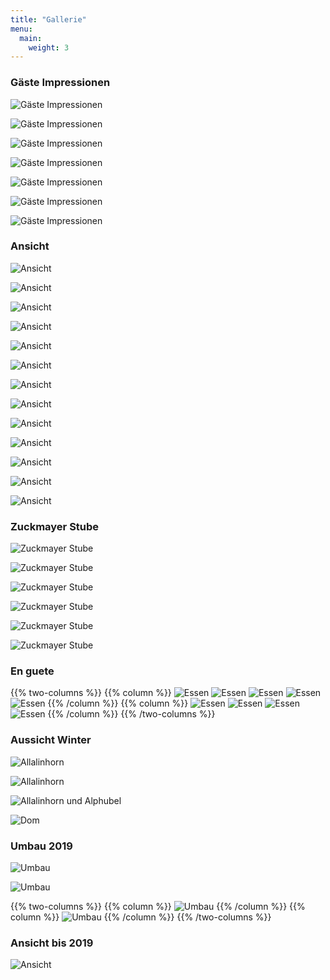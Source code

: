 ```yaml
---
title: "Gallerie"
menu:
  main:
    weight: 3
---
```

### Gäste Impressionen
![Gäste Impressionen](../images/Alpenblick_Gaeste_2020_01.jpg "Gäste Impressionen")

![Gäste Impressionen](../images/Alpenblick_Gaeste_2020_02.jpg "Gäste Impressionen")

![Gäste Impressionen](../images/Alpenblick_Gaeste_2020_03.jpg "Gäste Impressionen")

![Gäste Impressionen](../images/Alpenblick_Gaeste_2020_04.jpg "Gäste Impressionen")

![Gäste Impressionen](../images/Alpenblick_Gaeste_2020_05.jpg "Gäste Impressionen")

![Gäste Impressionen](../images/Alpenblick_Gaeste_2020_06.jpg "Gäste Impressionen")

![Gäste Impressionen](../images/Alpenblick_Gaeste_2020_07.jpg "Gäste Impressionen")

### Ansicht
![Ansicht](../images/Alpenblick_Ansicht_16.jpg "Ansicht")

![Ansicht](../images/Alpenblick_Ansicht_17.jpg "Ansicht")

![Ansicht](../images/Alpenblick_Ansicht_14.jpg "Ansicht")

![Ansicht](../images/Alpenblick_Ansicht_10.jpg "Ansicht")

![Ansicht](../images/Alpenblick_Ansicht_09.jpg "Ansicht")

![Ansicht](../images/Alpenblick_Ansicht_11.jpg "Ansicht")

![Ansicht](../images/Alpenblick_Ansicht_19.jpg "Ansicht")

![Ansicht](../images/Alpenblick_Ansicht_12.jpg "Ansicht")

![Ansicht](../images/Alpenblick_Ansicht_18.jpg "Ansicht")

![Ansicht](../images/Alpenblick_Ansicht_03.jpg "Ansicht")

![Ansicht](../images/Alpenblick_Ansicht_04.jpg "Ansicht")

![Ansicht](../images/Alpenblick_Ansicht_05.jpg "Ansicht")

![Ansicht](../images/Alpenblick_Ansicht_13.jpg "Ansicht")

### Zuckmayer Stube
![Zuckmayer Stube](../images/Alpenblick_Innen_08.jpg "Zuckmayer Stube")

![Zuckmayer Stube](../images/Alpenblick_Innen_09.jpg "Zuckmayer Stube")

![Zuckmayer Stube](../images/Alpenblick_Innen_04.jpg "Zuckmayer Stube")

![Zuckmayer Stube](../images/Alpenblick_Innen_05.jpg "Zuckmayer Stube")

![Zuckmayer Stube](../images/Alpenblick_Innen_06.jpg "Zuckmayer Stube")

![Zuckmayer Stube](../images/Alpenblick_Innen_07.jpg "Zuckmayer Stube")

### En guete

{{% two-columns %}}
{{% column %}}
![Essen](../images/Alpenblick_Essen_01.jpg "Essen")
![Essen](../images/Alpenblick_Essen_03.jpg "Essen")
![Essen](../images/Alpenblick_Essen_05.jpg "Essen")
![Essen](../images/Alpenblick_Essen_07.jpg "Essen")
![Essen](../images/Alpenblick_Essen_09.jpg "Essen")
{{% /column %}}
{{% column %}}
![Essen](../images/Alpenblick_Essen_12.jpg "Essen")
![Essen](../images/Alpenblick_Essen_06.jpg "Essen")
![Essen](../images/Alpenblick_Essen_11.jpg "Essen")
![Essen](../images/Alpenblick_Essen_10.jpg "Essen")
{{% /column %}}
{{% /two-columns %}}

### Aussicht Winter
![Allalinhorn](../images/Alpenblick_Aussicht_01_Allalinhorn.jpg "Allalinhorn")

![Allalinhorn](../images/Alpenblick_Aussicht_02_Allalinhorn.jpg "Allalinhorn")

![Allalinhorn und Alphubel](../images/Alpenblick_Aussicht_03_Allalinhorn_und_Alphubel.jpg "Allalinhorn und Alphubel")

![Dom](../images/Alpenblick_Aussicht_04_Dom.jpg "Dom")

### Umbau 2019
![Umbau](../images/Alpenblick_Umbau_03.jpg "Umbau")

![Umbau](../images/Alpenblick_Umbau_04.jpg "Umbau")

{{% two-columns %}}
{{% column %}}
![Umbau](../images/Alpenblick_Umbau_02.jpg "Umbau")
{{% /column %}}
{{% column %}}
![Umbau](../images/Alpenblick_Umbau_05.jpg "Umbau")
{{% /column %}}
{{% /two-columns %}}

### Ansicht bis 2019
![Ansicht](../images/Alpenblick_Ansicht_00.jpg "Ansicht")